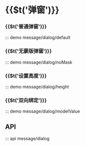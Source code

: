 # {{$t(\'弹窗\')}}

### {{$t(\'普通弹窗\')}}

::: demo message/dialog/default

### {{$t(\'无蒙版弹窗\')}}

::: demo message/dialog/noMask

### {{$t(\'设置高度\')}}

::: demo message/dialog/height

### {{$t(\'双向绑定\')}}

::: demo message/dialog/modelValue

## API

::: api message/dialog
